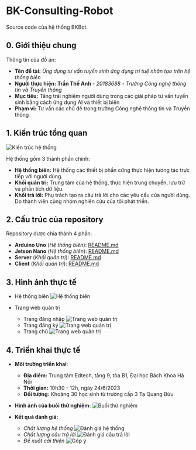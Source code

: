 # BK-Consulting-Robot
Source code của hệ thống BKBot.

## 0. Giới thiệu chung

Thông tin của đồ án:

- **Tên đề tài:** *Ứng dụng tư vấn tuyển sinh ứng dụng trí tuệ nhân tạo trên hệ thống biên*
- **Người thực hiện:** **Trần Thế Anh** - *20183688* - *Trường Công nghệ thông tin và Truyền thông*
- **Mục tiêu:** Tăng trải nghiệm người dùng trong các giải pháp tư vấn tuyển sinh bằng cách ứng dụng AI và thiết bị biên
- **Phạm vi:** Tư vấn các chủ đề trong trường Công nghệ thông tin và Truyền thông

## 1. Kiến trúc tổng quan

![Kiến trúc hệ thống](images/Sơ-đồ-tổng-quan.png)

Hệ thống gồm 3 thành phần chính:

- **Hệ thống biên:** Hệ thống các thiết bị phần cứng thực hiện tương tác trực tiếp với người dùng.
- **Khối quản trị:** Trung tâm của hệ thống, thực hiện trung chuyển, lưu trữ và phân tích dữ liệu.
- **Khối trả lời:** Phụ trách tạo ra câu trả lời cho các yêu cầu của người dùng. Do thành viên cùng nhóm nghiên cứu của tôi phát triển.

## 2. Cấu trúc của repository
Repository được chia thành 4 phần:

- **Arduino Uno** (*Hệ thống biên*): [README.md](arduino/README.md)
- **Jetson Nano** (*Hệ thống biên*): [README.md](jetson/README.md)
- **Server** (*Khối quản trị*): [README.md](server/README.md)
- **Client** (*Khối quản trị*): [README.md](client/README.md)

## 3. Hình ảnh thực tế

- Hệ thống biên
![Hệ thống biên](images/Hệ-thống.png)

- Trang web quản trị
    - Trang đăng nhập
    ![Trang web quản trị](images/Đăng-nhập.png)
    - Trang đăng ký
    ![Trang web quản trị](images/Đăng-ký.png)
    - Trang chủ
    ![Trang web quản trị](images/Dashboard.png)

## 4. Triển khai thực tế


- **Môi trường triển khai**:
    - **Địa điểm:** Trung tâm Edtech, tầng 9, tòa B1, Đại học Bách Khoa Hà Nội
    - **Thời gian:** 10h30 - 12h, ngày 24/6/2023
    - **Đối tượng:** Khoảng 30 học sinh từ trường cấp 3 Tạ Quang Bửu

- **Hình ảnh của buổi thử nghiệm:**
![Buổi thử nghiệm](images/Buổi-thử-nghiệm.png)

- **Kết quả đánh giá:**
    - *Chất lượng hệ thống*
    ![Đánh giá hệ thống](images/Đánh-giá-phần-cứng.png)
    - *Chất lượng câu trả lời*
    ![Đánh giá câu trả lời](images/Đánh-giá-câu-trả-lời.png)
    - *Đề xuất cải thiện*
    ![Góp ý](images/Đề-xuất-cải-thiện.png)